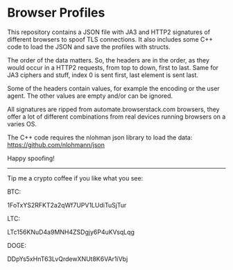 # Browser Profiles
This repository contains a JSON file with JA3 and HTTP2 signatures of different browsers to spoof TLS connections.
It also includes some C++ code to load the JSON and save the profiles with structs.

The order of the data matters. So, the headers are in the order, as they would occur in a HTTP2 requests, from top to down, first to last. Same for JA3 ciphers and stuff, index 0 is sent first, last element is sent last.

Some of the headers contain values, for example the encoding or the user agent. The other values are empty and/or can be ignored.

All signatures are ripped from automate.browserstack.com browsers, they offer a lot of different combinations from real devices running browsers on a varies OS.

The C++ code requires the nlohman json library to load the data:
https://github.com/nlohmann/json 

Happy spoofing!


-----------------------------------------------

Tip me a crypto coffee if you like what you see:

BTC:

1FoTxYS2RFKT2a2qWf7UPV1LUdiTuSjTur

LTC:

LTc156KNuD4a9MNH4ZSDgjy6P4uKVsqLqg

DOGE:

DDpYs5xHnT63LvQrdewXNUt8K6VAr1iVbj
